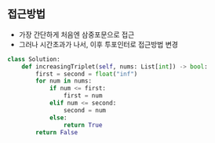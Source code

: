 ## 접근방법
- 가장 간단하게 처음엔 삼중포문으로 접근
- 그러나 시간초과가 나서, 이후 투포인터로 접근방법 변경


```py
class Solution:
    def increasingTriplet(self, nums: List[int]) -> bool:
        first = second = float("inf")
        for num in nums:
            if num <= first:
                first = num
            elif num <= second:
                second = num
            else:
                return True
        return False
```